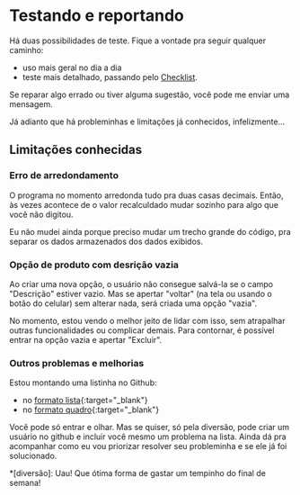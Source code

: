 # Testando e reportando

Há duas possibilidades de teste. Fique a vontade pra seguir qualquer caminho:

- uso mais geral no dia a dia
- teste mais detalhado, passando pelo [Checklist](checklist.md).

Se reparar algo errado ou tiver alguma sugestão, você pode me enviar uma mensagem.

Já adianto que há probleminhas e limitações já conhecidos, infelizmente...

## Limitações conhecidas

### Erro de arredondamento

O programa no momento arredonda tudo pra duas casas decimais. Então, às vezes acontece de o valor recalculdado mudar sozinho para algo que você não digitou.

Eu não mudei ainda porque preciso mudar um trecho grande do código, pra separar os dados armazenados dos dados exibidos.

### Opção de produto com desrição vazia

Ao criar uma nova opção, o usuário não consegue salvá-la se o campo "Descrição" estiver vazio. Mas se apertar "voltar" (na tela ou usando o botão do celular) sem alterar nada, será criada uma opção "vazia". 

No momento, estou vendo o melhor jeito de lidar com isso, sem atrapalhar outras funcionalidades ou complicar demais. Para contornar, é possível entrar na opção vazia e apertar "Excluir".

### Outros problemas e melhorias

Estou montando uma listinha no Github:

- no [formato lista](https://github.com/gkaneto/Comparador-bugs-e-melhorias/issues){:target="_blank"}
- no [formato quadro](https://github.com/users/gkaneto/projects/1/views/1){:target="_blank"}

Você pode só entrar e olhar. Mas se quiser, só pela diversão, pode criar um usuário no github e incluir você mesmo um problema na lista. Ainda dá pra acompanhar como eu vou priorizar resolver seu probleminha e se ele já foi solucionado.

*[diversão]: Uau! Que ótima forma de gastar um tempinho do final de semana!

